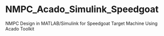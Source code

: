 # NMPC_Acado_Simulink_Speedgoat
NMPC Design in MATLAB/Simulink for Speedgoat Target Machine Using Acado Toolkit 
